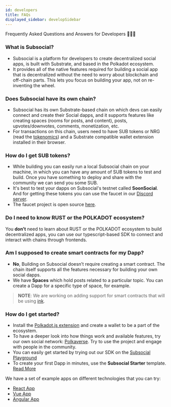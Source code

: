 ```yaml
---
id: developers
title: FAQs
displayed_sidebar: developSidebar
---
```


<head>
  <title>Frequently Asked Questions About The Subsocial Tech Stack</title>
</head>

Frequently Asked Questions and Answers for Developers 🧑🏻‍💻

### What is Subsocial?
- Subsocial is a platform for developers to create decentralized social apps, is built with Substrate, and based in the Polkadot ecosystem. 
- It provides all of the native features required for building a social app that is decentralized without the need to worry about blockchain and off-chain parts. This lets you focus on building your app, not on re-inventing the wheel.

### Does Subsocial have its own chain?
- Subsocial has its own Substrate-based chain on which devs can easily connect and create their Social dapps, and it supports features like creating spaces (rooms for posts, and content), posts, upvotes/downvotes, comments, monetization, etc. 
- For transactions on this chain, users need to have SUB tokens or NRG (read the [tokenomics](https://docs.subsocial.network/docs/tokenomics/token-economics)) and a Substrate compatible wallet extension installed in their browser.

### How do I get SUB tokens?
- While building you can easily run a local Subsocial chain on your machine, in which you can have any amount of SUB tokens to test and build. Once you have something to deploy and share with the community we can send you some SUB.
- It's best to test your dapps on Subsocial's testnet called **SoonSocial**. And for getting these tokens you can use the faucet in our [Discord server](https://discord.gg/yHRFdyMCmA). 
- The faucet project is open source [here](https://github.com/dappforce/substrate-faucet).

### Do I need to know **RUST** or the **POLKADOT** ecosystem?
You **don’t** need to learn about RUST or the POLKADOT ecosystem to build decentralized apps, you can use our typescript-based SDK to connect and interact with chains through frontends.

### Am I supposed to create smart contracts for my Dapp?
- **No**, Building on Subsocial doesn’t require creating a smart contract. The chain itself supports all the features necessary for building your own social dapps. 
- We have **Spaces** which hold posts related to a particular topic. You can create a Dapp for a specific type of space, for example.

> **NOTE**: We are working on adding support for smart contracts that will be using [ink](https://github.com/paritytech/ink).

### How do I get started?
- Install the [Polkadot.js extension](https://polkadot.js.org/extension/) and create a wallet to be a part of the ecosystem.
- To have a deeper look into how things work and available features, try our own social network: [Polkaverse](https://polkaverse.com). Try to use the project and engage with people in the community.
- You can easily get started by trying out our SDK on the [Subsocial Playground](https://play.subsocial.network)
- To create your first Dapp in minutes, use the **Subsocial Starter** template. [Read More](/docs/develop/developer-quickstart)

We have a set of example apps on different technologies that you can try: 
  - [React App](https://github.com/dappforce/subsocial-react-example)
  - [Vue App](https://github.com/dappforce/subsocial-vue-example)
  - [Angular App](https://github.com/dappforce/subsocial-angular-example)

